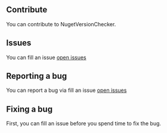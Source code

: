 ## Contribute
You can contribute to NugetVersionChecker.

## Issues
You can fill an issue [open issues](https://github.com/meokullu/NugetVersionChecker/issues)

## Reporting a bug
You can report a bug via fill an issue [open issues](https://github.com/meokullu/NugetVersionChecker/issues)

## Fixing a bug
First, you can fill an issue before you spend time to fix the bug.